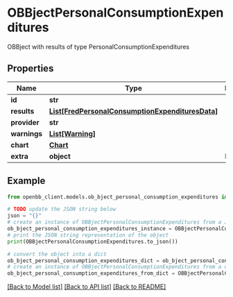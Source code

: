# OBBjectPersonalConsumptionExpenditures

OBBject with results of type PersonalConsumptionExpenditures

## Properties

Name | Type | Description | Notes
------------ | ------------- | ------------- | -------------
**id** | **str** |  | [optional] 
**results** | [**List[FredPersonalConsumptionExpendituresData]**](FredPersonalConsumptionExpendituresData.md) |  | [optional] 
**provider** | **str** |  | [optional] 
**warnings** | [**List[Warning]**](Warning.md) |  | [optional] 
**chart** | [**Chart**](Chart.md) |  | [optional] 
**extra** | **object** | Extra info. | [optional] 

## Example

```python
from openbb_client.models.ob_bject_personal_consumption_expenditures import OBBjectPersonalConsumptionExpenditures

# TODO update the JSON string below
json = "{}"
# create an instance of OBBjectPersonalConsumptionExpenditures from a JSON string
ob_bject_personal_consumption_expenditures_instance = OBBjectPersonalConsumptionExpenditures.from_json(json)
# print the JSON string representation of the object
print(OBBjectPersonalConsumptionExpenditures.to_json())

# convert the object into a dict
ob_bject_personal_consumption_expenditures_dict = ob_bject_personal_consumption_expenditures_instance.to_dict()
# create an instance of OBBjectPersonalConsumptionExpenditures from a dict
ob_bject_personal_consumption_expenditures_from_dict = OBBjectPersonalConsumptionExpenditures.from_dict(ob_bject_personal_consumption_expenditures_dict)
```
[[Back to Model list]](../README.md#documentation-for-models) [[Back to API list]](../README.md#documentation-for-api-endpoints) [[Back to README]](../README.md)


